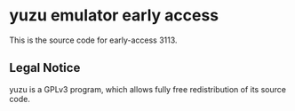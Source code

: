 yuzu emulator early access
=============

This is the source code for early-access 3113.

## Legal Notice

yuzu is a GPLv3 program, which allows fully free redistribution of its source code.